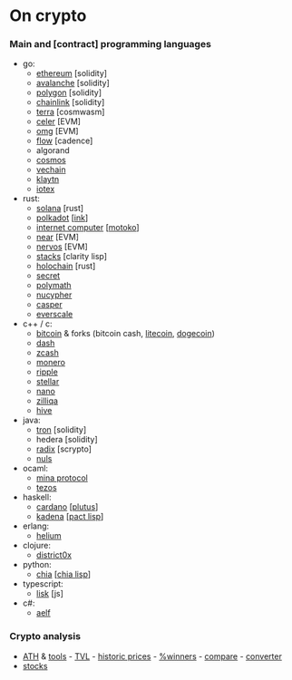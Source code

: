 # On crypto

### Main and [contract] programming languages

- go:
	- [ethereum](https://github.com/ethereum) [solidity]
	- [avalanche](https://github.com/ava-labs) [solidity]
	- [polygon](https://github.com/maticnetwork) [solidity]
	- [chainlink](https://github.com/smartcontractkit) [solidity]
	- [terra](https://github.com/terra-money) [cosmwasm]
	- [celer](https://github.com/celer-network) [EVM]
	- [omg](https://github.com/omgnetwork) [EVM]
	- [flow](https://github.com/onflow) [cadence]
	- algorand
	- [cosmos](https://github.com/cosmos)
	- [vechain](https://github.com/vechain)
	- [klaytn](https://github.com/klaytn)
	- [iotex](https://github.com/iotexproject)
- rust:
	- [solana](https://github.com/solana-labs) [rust]
	- [polkadot](https://github.com/paritytech) [[ink](https://github.com/paritytech/ink)]
	- [internet computer](https://github.com/dfinity) [[motoko](https://sdk.dfinity.org/docs/language-guide/motoko.html)]
	- [near](https://github.com/near) [EVM]
	- [nervos](https://github.com/nervosnetwork) [EVM]
	- [stacks](https://github.com/blockstack) [clarity lisp]
	- [holochain](https://github.com/holochain) [rust]
	- [secret](https://github.com/scrtlabs)
	- [polymath](https://github.com/PolymathNetwork)
	- [nucypher](https://github.com/nucypher)
	- [casper](https://github.com/casper-network)
	- [everscale](https://github.com/tonlabs)
- c++ / c:
	- [bitcoin](https://github.com/bitcoin/bitcoin) & forks (bitcoin cash, [litecoin](https://github.com/litecoin-project), [dogecoin](https://github.com/dogecoin))
	- [dash](https://github.com/dashpay/dash)
	- [zcash](https://github.com/zcash)
	- [monero](https://github.com/monero-project/monero)
	- [ripple](https://github.com/ripple)
	- [stellar](https://github.com/stellar)
	- [nano](https://github.com/nanocurrency)
	- [zilliqa](https://github.com/Zilliqa)
	- [hive](https://github.com/openhive-network)
- java:
	- [tron](https://github.com/tronprotocol) [solidity]
	- hedera [solidity]
	- [radix](https://github.com/radixdlt) [scrypto]
	- [nuls](https://github.com/nuls-io)
- ocaml:
	- [mina protocol](https://github.com/MinaProtocol/mina)
	- [tezos]()
- haskell:
	- [cardano](https://github.com/input-output-hk) [[plutus](https://github.com/input-output-hk/plutus)]
	- [kadena](https://github.com/kadena-io) [[pact lisp](https://github.com/kadena-io/pact)]
- erlang:
	- [helium](https://github.com/helium)
- clojure:
	- [district0x](https://github.com/district0x)
- python:
	- [chia](https://github.com/Chia-Network) [[chia lisp](https://chialisp.com)]
- typescript:
	- [lisk](https://github.com/LiskHQ) [js]
- c#:
	- [aelf](https://github.com/aelfProject)

### Crypto analysis

 - [ATH](https://www.blockchaincenter.net) & [tools](https://www.blockchaincenter.net/tools) - [TVL](https://defillama.com/chains) - [historic prices](https://cryptorank.io) - [%winners](https://app.intotheblock.com) - [compare](https://www.coingecko.com/en/coins/compare) - [converter](https://coinmarketcap.com/converter)
- [stocks](https://pt.tradingeconomics.com/stocks)